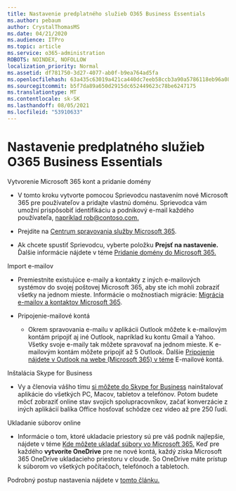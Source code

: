 ```yaml
---
title: Nastavenie predplatného služieb O365 Business Essentials
ms.author: pebaum
author: CrystalThomasMS
ms.date: 04/21/2020
ms.audience: ITPro
ms.topic: article
ms.service: o365-administration
ROBOTS: NOINDEX, NOFOLLOW
localization_priority: Normal
ms.assetid: df781750-3d27-4077-ab0f-b9ea764ad5fa
ms.openlocfilehash: 63a435c63019a421ca440dc7eeb58ccb3a90a5786118eb96a081f60a10e7d0b8
ms.sourcegitcommit: b5f7da89a650d2915dc652449623c78be6247175
ms.translationtype: MT
ms.contentlocale: sk-SK
ms.lasthandoff: 08/05/2021
ms.locfileid: "53910633"
---
```

# <a name="setting-up-your-o365-business-essentials-subscription"></a>Nastavenie predplatného služieb O365 Business Essentials

Vytvorenie Microsoft 365 kont a pridanie domény
  
- V tomto kroku vytvorte pomocou Sprievodcu nastavením nové Microsoft 365 pre používateľov a pridajte vlastnú doménu. Sprievodca vám umožní prispôsobiť identifikáciu a podnikový e-mail každého používateľa, [napríklad rob@contoso.com.](mailto:rob@contoso.com)
    
- Prejdite na [Centrum spravovania služby Microsoft 365](https://login.partner.microsoftonline.cn/).
    
- Ak chcete spustiť Sprievodcu, vyberte položku **Prejsť na nastavenie.** Ďalšie informácie nájdete v téme [Pridanie domény do Microsoft 365.](https://docs.microsoft.com/microsoft-365/admin/setup/add-domain)
    
Import e-mailov
  
- Premiestnite existujúce e-maily a kontakty z iných e-mailových systémov do svojej poštovej Microsoft 365, aby ste ich mohli zobraziť všetky na jednom mieste. Informácie o možnostiach migrácie: [Migrácia e-mailov a kontaktov Microsoft 365](https://docs.microsoft.com/microsoft-365/admin/setup/migrate-email-and-contacts-admin).
    
- Pripojenie-mailové kontá
    
  - Okrem spravovania e-mailu v aplikácii Outlook môžete k e-mailovým kontám pripojiť aj iné Outlook, napríklad ku kontu Gmail a Yahoo. Všetky svoje e-maily tak môžete spravovať na jednom mieste. K e-mailovým kontám môžete pripojiť až 5 Outlook. Ďalšie [Pripojenie nájdete v Outlook na webe (Microsoft 365) v téme](https://support.office.com/Article/Connect-email-accounts-in-Outlook-on-the-web-Office-365-d7012ff0-924f-4f78-8aca-c3912d886c4d) E-mailové kontá. 
    
Inštalácia Skype for Business
  
- Vy a členovia vášho tímu [si môžete do Skype for Business](https://support.office.com/Article/download-and-install-Skype-for-Business-8a0d4da8-9d58-44f9-9759-5c8f340cb3fb) nainštalovať aplikácie do všetkých PC, Macov, tabletov a telefónov. Potom budete môcť zobraziť online stav svojich spolupracovníkov, začať konverzácie z iných aplikácií balíka Office hosťovať schôdze cez video až pre 250 ľudí. 
    
Ukladanie súborov online
  
- Informácie o tom, ktoré ukladacie priestory sú pre váš podnik najlepšie, nájdete v téme [Kde môžete ukladať súbory vo Microsoft 365.](https://support.office.com/article/c7c20284-bc94-47f4-9728-d28e9daf0790.aspx) Keď pre každého **vytvoríte OneDrive** pre ne nové kontá, každý získa Microsoft 365 OneDrive ukladacieho priestoru v cloude. So OneDrive máte prístup k súborom vo všetkých počítačoch, telefónoch a tabletoch. 
    
Podrobný postup nastavenia nájdete v [tomto článku.](https://docs.microsoft.com/microsoft-365/admin/setup/setup)
  

